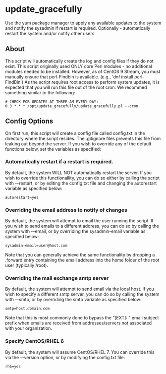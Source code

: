 # update_gracefully

Use the yum package manager to apply any available updates to the system and notify the sysadmin if restart is required.  Optionally - automatically restart the 
system and/or notify other users.

## About

This script will automatically create the log and config files if they do not exist.  This script originally used ONLY core Perl modules - no additional modules needed to be 
installed. However, as of CentOS 9 Stream, you must manually ensure that perl-Findbin is available. (e.g., 'dnf install perl-FindBin') As the script requires root access to perform system updates, it is expected that you will run this file out of the root cron.  We recommed something 
similar to the following:

```
# CHECK FOR UPDATES AT THREE AM EVERY DAY:
0 3 * * * /opt/update_gracefully/update_gracefully.pl --cron
```

## Config Options

On first run, this script will create a config file called config.txt in the directory where the script resides.  The .gitignore files prevents this file from 
leaking out beyond the server.  If you wish to override any of the default functions below, set the variables as specified:

### Automatically restart if a restart is required.

By default, the system WILL NOT automatically restart the server.  If you wish to override this functionallity, you can do so either by calling the script with 
--restart, or by editing the config.txt file and changing the autorestart variable as specified below:

```
autorestart=yes
```

### Overriding the email address to notify of changes

By default, the system will attempt to email the user running the script.  If you wish to send emails to a 
different address, you can do so by calling the system with --email, or by overriding the sysadmin-email 
variable as specified below:

```
sysadmin-email=user@host.com
```

Note that you can generally achieve the same functionality by dropping a .forward entry containing the email address into the home folder of the root user 
(typically /root).

### Overriding the mail exchange smtp server 

By default, the system will attempt to send email via the local host.  If you wish to specify a different 
smtp server, you can do so by calling the system with --smtp, or by overriding the smtp variable as 
specified below:
```
smtp=host.domain.com
```

Note that this is most commonly done to bypass the "[EXT]: " email subject prefix when emails are received from 
addresses/servers not associated with your organization.

### Specify CentOS/RHEL 6

By default, the system will assume CentOS/RHEL 7.  You can override this via the --version option, or by modifying the config.txt file:
```
rh6=yes
```

